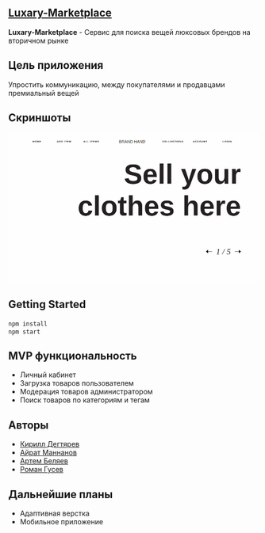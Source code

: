 ## [Luxary-Marketplace](https://luxury-store-web.herokuapp.com/)
**Luxary-Marketplace** - Сервис для поиска вещей люксовых брендов на вторичном рынке

## Цель приложения
Упростить коммуникацию, между покупателями и продавцами премиальный вещей

## Скриншоты
![Скриншоты](/public/screenshots/change-yourself-21days.gif) 

## Getting Started
```
npm install
npm start
```

## MVP функциональность
* Личный кабинет 
* Загрузка товаров пользователем
* Модерация товаров администратором
* Поиск товаров по категориям и тегам

## Авторы 
- [Кирилл Дегтярев](https://github.com/keerji)
- [Айрат Маннанов](https://github.com/AiratMannanov)
- [Артем Беляев](https://github.com/Oberin98)
- [Роман Гусев](https://github.com/gusevroman)

## Дальнейшие планы
* Адаптивная верстка
* Мобильное приложение

